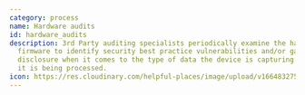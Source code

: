 ```yaml
---
category: process
name: Hardware audits
id: hardware_audits
description: 3rd Party auditing specialists periodically examine the hardware &
  firmware to identify security best practice vulnerabilities and/or gaps in
  disclosure when it comes to the type of data the device is capturing and how
  it is being processed.
icon: https://res.cloudinary.com/helpful-places/image/upload/v1664832753/dtpr-icons/process/rdua_vubhkl.svg
---
```

